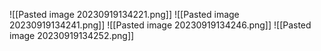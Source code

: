 ![[Pasted image 20230919134221.png]]
![[Pasted image 20230919134241.png]]
![[Pasted image 20230919134246.png]]
![[Pasted image 20230919134252.png]]
